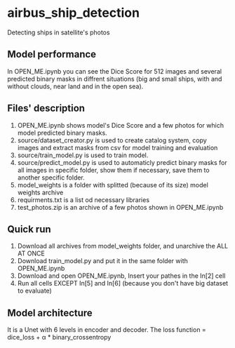 # airbus_ship_detection
Detecting ships in satellite's photos 

## Model performance

In OPEN_ME.ipynb you can see the Dice Score for 512 images and several predicted binary masks in diffrent situations (big and small ships, with and without clouds, near land and in the open sea).

## Files' description

1) OPEN_ME.ipynb shows model's Dice Score and a few photos for which model predicted binary masks. 
2) source/dataset_creator.py is used to create catalog system, copy images and extract masks from csv for model training and evaluation
3) source/train_model.py is used to train model.
4) source/predict_model.py is used to automaticly predict binary masks for all images in specific folder, show them if necessary, save them to another specific folder.
5) model_weights is a folder with splitted (because of its size) model weights archive
6) requirments.txt is a list od necessary libraries
7) test_photos.zip is an archive of a few photos shown in OPEN_ME.ipynb

## Quick run

1) Download all archives from model_weights folder, and unarchive the ALL AT ONCE
2) Download train_model.py and put it in the same folder with OPEN_ME.ipynb
3) Download and open OPEN_ME.ipynb, Insert your pathes in the In[2] cell
4) Run all cells EXCEPT In[5] and In[6] (because you don't have big dataset to evaluate)

## Model architecture

It is a Unet with 6 levels in encoder and decoder. The loss function = dice_loss + α * binary_crossentropy
